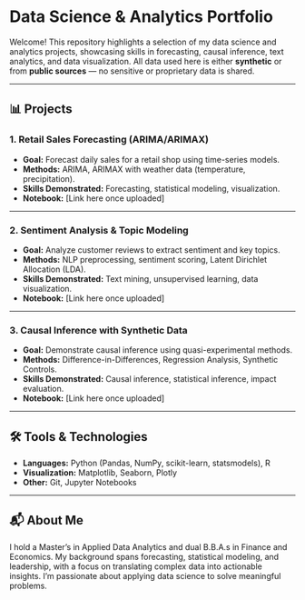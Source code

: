 # Data Science & Analytics Portfolio

Welcome! This repository highlights a selection of my data science and analytics projects, showcasing skills in forecasting, causal inference, text analytics, and data visualization. All data used here is either **synthetic** or from **public sources** — no sensitive or proprietary data is shared.

---

## 📊 Projects

### 1. Retail Sales Forecasting (ARIMA/ARIMAX)
- **Goal:** Forecast daily sales for a retail shop using time-series models.
- **Methods:** ARIMA, ARIMAX with weather data (temperature, precipitation).
- **Skills Demonstrated:** Forecasting, statistical modeling, visualization.
- **Notebook:** [Link here once uploaded]

---

### 2. Sentiment Analysis & Topic Modeling
- **Goal:** Analyze customer reviews to extract sentiment and key topics.
- **Methods:** NLP preprocessing, sentiment scoring, Latent Dirichlet Allocation (LDA).
- **Skills Demonstrated:** Text mining, unsupervised learning, data visualization.
- **Notebook:** [Link here once uploaded]

---

### 3. Causal Inference with Synthetic Data
- **Goal:** Demonstrate causal inference using quasi-experimental methods.
- **Methods:** Difference-in-Differences, Regression Analysis, Synthetic Controls.
- **Skills Demonstrated:** Causal inference, statistical inference, impact evaluation.
- **Notebook:** [Link here once uploaded]

---

## 🛠️ Tools & Technologies
- **Languages:** Python (Pandas, NumPy, scikit-learn, statsmodels), R
- **Visualization:** Matplotlib, Seaborn, Plotly
- **Other:** Git, Jupyter Notebooks

---

## 📬 About Me
I hold a Master’s in Applied Data Analytics and dual B.B.A.s in Finance and Economics. My background spans forecasting, statistical modeling, and leadership, with a focus on translating complex data into actionable insights. I’m passionate about applying data science to solve meaningful problems.  
